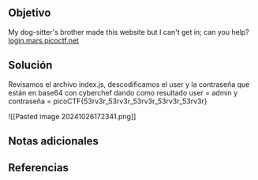 ## Objetivo
My dog-sitter's brother made this website but I can't get in; can you help? [login.mars.picoctf.net](https://login.mars.picoctf.net)

## Solución
Revisamos el archivo index.js, descodificamos el user y la contraseña que están en base64 con cyberchef dando como resultado user = admin y contraseña =  picoCTF{53rv3r_53rv3r_53rv3r_53rv3r_53rv3r}

![[Pasted image 20241026172341.png]]
## Notas adicionales
## Referencias
